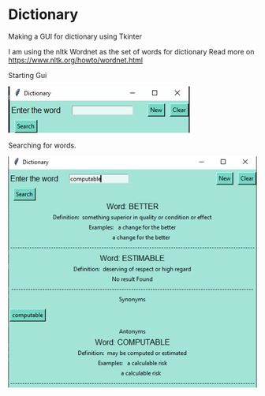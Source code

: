# Dictionary
Making a GUI for dictionary using Tkinter

I am using the nltk Wordnet as the set of words for dictionary
Read more on https://www.nltk.org/howto/wordnet.html

Starting Gui

![](start.PNG)

Searching for words.

![](second.PNG)
